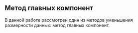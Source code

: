 ## Метод главных компонент

В данной работе рассмотрен один из методов уменьшения размерности данных: метод главных компонент.
